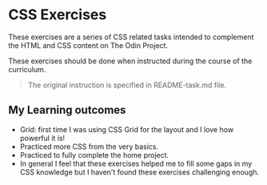 # CSS Exercises

These exercises are a series of CSS related tasks intended to complement the HTML and CSS content on The Odin Project.

These exercises should be done when instructed during the course of the curriculum.

> The original instruction is specified in README-task.md file.

## My Learning outcomes

- Grid: first time I was using CSS Grid for the layout and I love how powerful it is!
- Practiced more CSS from the very basics.
- Practiced to fully complete the home project.
- In general I feel that these exercises helped me to fill some gaps in my CSS knowledge but I haven't found these exercises challenging enough.
